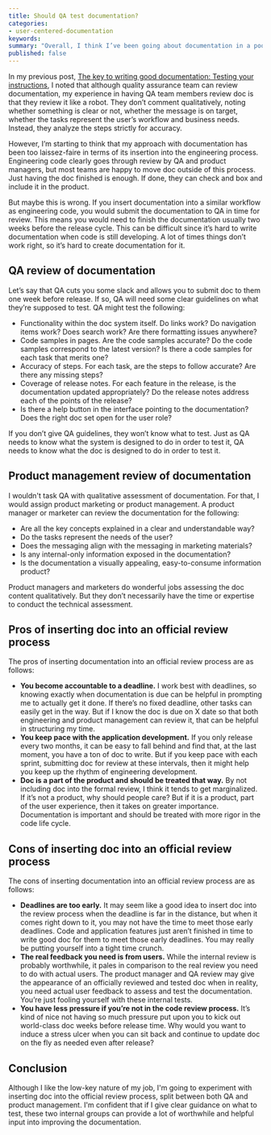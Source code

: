 ```yaml
---
title: Should QA test documentation?
categories:
- user-centered-documentation
keywords: 
summary: "Overall, I think I’ve been going about documentation in a poor way. I’ve allowed doc to be treated as an external product, separate from the software. In reality, doc would probably benefit tremendously from a more strict integration with the code review cycles, split between QA and product management."
published: false
---
```


In my previous post, [The key to writing good documentation: Testing your instructions](http://idratherbewriting.com/2015/07/07/testing-your-instructions/), I noted that although quality assurance team can review documentation, my experience in having QA team members review doc is that they review it like a robot. They don’t comment qualitatively, noting whether something is clear or not, whether the message is on target, whether the tasks represent the user’s workflow and business needs. Instead, they analyze the steps strictly for accuracy.

However, I’m starting to think that my approach with documentation has been too laissez-faire in terms of its insertion into the engineering process. Engineering code clearly goes through review by QA and product managers, but most teams are happy to move doc outside of this process. Just having the doc finished is enough. If done, they can check and box and include it in the product.

But maybe this is wrong. If you insert documentation into a similar workflow as engineering code, you would submit the documentation to QA in time for review. This means you would need to finish the documentation usually two weeks before the release cycle. This can be difficult since it’s hard to write documentation when code is still developing. A lot of times things don’t work right, so it’s hard to create documentation for it. 

## QA review of documentation

Let’s say that QA cuts you some slack and allows you to submit doc to them one week before release. If so, QA will need some clear guidelines on what they’re supposed to test. QA might test the following:

* Functionality within the doc system itself. Do links work? Do navigation items work? Does search work? Are there formatting issues anywhere? 
* Code samples in pages. Are the code samples accurate? Do the code samples correspond to the latest version? Is there a code samples for each task that merits one?
* Accuracy of steps. For each task, are the steps to follow accurate? Are there any missing steps? 
* Coverage of release notes. For each feature in the release, is the documentation updated appropriately? Do the release notes address each of the points of the release?
* Is there a help button in the interface pointing to the documentation? Does the right doc set open for the user role?

If you don’t give QA guidelines, they won’t know what to test. Just as QA needs to know what the system is designed to do in order to test it, QA needs to know what the doc is designed to do in order to test it. 

## Product management review of documentation

I wouldn't task QA with qualitative assessment of documentation. For that, I would assign product marketing or product management. A product manager or marketer can review the documentation for the following:

* Are all the key concepts explained in a clear and understandable way?
* Do the tasks represent the needs of the user?
* Does the messaging align with the messaging in marketing materials?
* Is any internal-only information exposed in the documentation?
* Is the documentation a visually appealing, easy-to-consume information product?

Product managers and marketers do wonderful jobs assessing the doc content qualitatively. But they don’t necessarily have the time or expertise to conduct the technical assessment.

## Pros of inserting doc into an official review process

The pros of inserting documentation into an official review process are as follows:

* **You become accountable to a deadline.** I work best with deadlines, so knowing exactly when documentation is due can be helpful in prompting me to actually get it done. If there’s no fixed deadline, other tasks can easily get in the way. But if I know the doc is due on X date so that both engineering and product management can review it, that can be helpful in structuring my time.
* **You keep pace with the application development.** If you only release every two months, it can be easy to fall behind and find that, at the last moment, you have a ton of doc to write. But if you keep pace with each sprint, submitting doc for review at these intervals, then it might help you keep up the rhythm of engineering development. 
* **Doc is a part of the product and should be treated that way.** By not including doc into the formal review, I think it tends to get marginalized. If it’s not a product, why should people care? But if it is a product, part of the user experience, then it takes on greater importance. Documentation is important and should be treated with more rigor in the code life cycle.

## Cons of inserting doc into an official review process

The cons of inserting documentation into an official review process are as follows:

* **Deadlines are too early.** It may seem like a good idea to insert doc into the review process when the deadline is far in the distance, but when it comes right down to it, you may not have the time to meet those early deadlines. Code and application features just aren’t finished in time to write good doc for them to meet those early deadlines. You may really be putting yourself into a tight time crunch.
* **The real feedback you need is from users.** While the internal review is probably worthwhile, it pales in comparison to the real review you need to do with actual users. The product manager and QA review may give the appearance of an officially reviewed and tested doc when in reality, you need actual user feedback to assess and test the documentation. You’re just fooling yourself with these internal tests.
* **You have less pressure if you’re not in the code review process.** It’s kind of nice not having so much pressure put upon you to kick out world-class doc weeks before release time. Why would you want to induce a stress ulcer when you can sit back and continue to update doc on the fly as needed even after release?

## Conclusion

Although I like the low-key nature of my job, I'm going to experiment with inserting doc into the official review process, split between both QA and product management. I'm confident that if I give clear guidance on what to test, these two internal groups can provide a lot of worthwhile and helpful input into improving the documentation.



